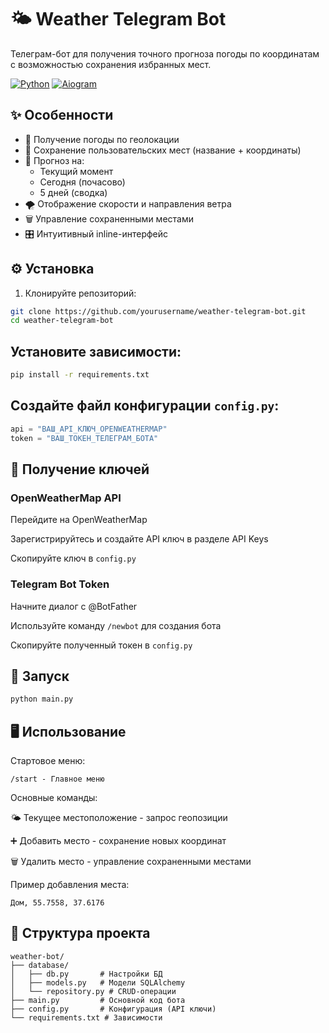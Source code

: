 # 🌤 Weather Telegram Bot

Телеграм-бот для получения точного прогноза погоды по координатам с возможностью сохранения избранных мест.

[![Python](https://img.shields.io/badge/Python-3.11%2B-blue.svg)](https://python.org)
[![Aiogram](https://img.shields.io/badge/Aiogram-3.x-blue.svg)](https://docs.aiogram.dev/)

## ✨ Особенности

- 📍 Получение погоды по геолокации
- 💾 Сохранение пользовательских мест (название + координаты)
- 📅 Прогноз на:
  - Текущий момент
  - Сегодня (почасово)
  - 5 дней (сводка)
- 🌪 Отображение скорости и направления ветра
- 🗑 Управление сохраненными местами
- 🎛 Интуитивный inline-интерфейс

## ⚙️ Установка

1. Клонируйте репозиторий:
```bash
git clone https://github.com/yourusername/weather-telegram-bot.git
cd weather-telegram-bot
```
## Установите зависимости:

```bash
pip install -r requirements.txt
```

## Создайте файл конфигурации `config.py`:

```python
api = "ВАШ_API_КЛЮЧ_OPENWEATHERMAP"
token = "ВАШ_ТОКЕН_ТЕЛЕГРАМ_БОТА"
```
## 🔑 Получение ключей
### OpenWeatherMap API
Перейдите на OpenWeatherMap

Зарегистрируйтесь и создайте API ключ в разделе API Keys

Скопируйте ключ в `config.py`

### Telegram Bot Token
Начните диалог с @BotFather

Используйте команду `/newbot` для создания бота

Скопируйте полученный токен в `config.py`

## 🚀 Запуск

```bash
python main.py
```

## 🖥 Использование
Стартовое меню:
```
/start - Главное меню
```
Основные команды:

🌤 Текущее местоположение - запрос геопозиции

➕ Добавить место - сохранение новых координат

🗑️ Удалить место - управление сохраненными местами

Пример добавления места:
```
Дом, 55.7558, 37.6176
```
## 📂 Структура проекта
```
weather-bot/
├── database/
│   ├── db.py       # Настройки БД
│   ├── models.py   # Модели SQLAlchemy
│   └── repository.py # CRUD-операции
├── main.py         # Основной код бота
├── config.py       # Конфигурация (API ключи)
└── requirements.txt # Зависимости
```